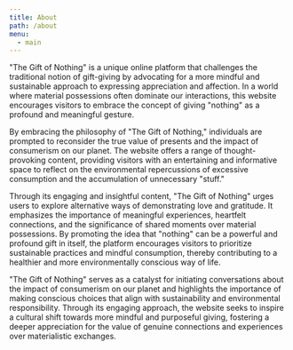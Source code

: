 ```yaml
---
title: About
path: /about
menu: 
  - main
---
```


"The Gift of Nothing" is a unique online platform that challenges the traditional notion of gift-giving by advocating for a more mindful and sustainable approach to expressing appreciation and affection. In a world where material possessions often dominate our interactions, this website encourages visitors to embrace the concept of giving "nothing" as a profound and meaningful gesture.

By embracing the philosophy of "The Gift of Nothing," individuals are prompted to reconsider the true value of presents and the impact of consumerism on our planet. The website offers a range of thought-provoking content, providing visitors with an entertaining and informative space to reflect on the environmental repercussions of excessive consumption and the accumulation of unnecessary "stuff."

Through its engaging and insightful content, "The Gift of Nothing" urges users to explore alternative ways of demonstrating love and gratitude. It emphasizes the importance of meaningful experiences, heartfelt connections, and the significance of shared moments over material possessions. By promoting the idea that "nothing" can be a powerful and profound gift in itself, the platform encourages visitors to prioritize sustainable practices and mindful consumption, thereby contributing to a healthier and more environmentally conscious way of life.

"The Gift of Nothing" serves as a catalyst for initiating conversations about the impact of consumerism on our planet and highlights the importance of making conscious choices that align with sustainability and environmental responsibility. Through its engaging approach, the website seeks to inspire a cultural shift towards more mindful and purposeful giving, fostering a deeper appreciation for the value of genuine connections and experiences over materialistic exchanges.